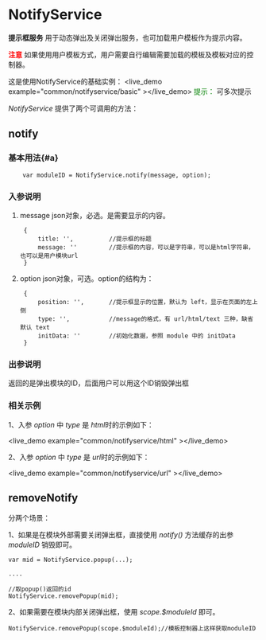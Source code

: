 # NotifyService #

**提示框服务** 用于动态弹出及关闭弹出服务，也可加载用户模板作为提示内容。

<font color=red>**注意**</font> 如果使用用户模板方式，用户需要自行编辑需要加载的模板及模板对应的控制器。

这是使用NotifyService的基础实例：
<live_demo example="common/notifyservice/basic" ></live_demo>
<font color=green>提示：</font> 可多次提示

*NotifyService* 提供了两个可调用的方法：

## notify ##

### 基本用法{#a}

        var moduleID = NotifyService.notify(message, option);

### 入参说明

1. message json对象，必选。是需要显示的内容。

		{
			title: '',			//提示框的标题
			message: ''			//提示框的内容，可以是字符串，可以是html字符串，也可以是用户模块url
		}

2. option json对象，可选。option的结构为：

		{
		    position: '',		//提示框显示的位置，默认为 left，显示在页面的左上侧
			type: '',		    //message的格式，有 url/html/text 三种，缺省默认 text
			initData: ''        //初始化数据，参照 module 中的 initData
		}


### 出参说明

返回的是弹出模块的ID，后面用户可以用这个ID销毁弹出框


### 相关示例
1、入参 *option* 中 *type* 是 *html*时的示例如下：

<live_demo example="common/notifyservice/html" ></live_demo>

2、入参 *option* 中 *type* 是 *url*时的示例如下：

<live_demo example="common/notifyservice/url" ></live_demo>


## removeNotify ##

分两个场景：

1、如果是在模块外部需要关闭弹出框，直接使用 *notify()* 方法缓存的出参 *moduleID* 销毁即可。

	var mid = NotifyService.popup(...);

	....

	//取popup()返回的id
	NotifyService.removePopup(mid);

2、如果需要在模块内部关闭弹出框，使用 *scope.$moduleId* 即可。

    NotifyService.removePopup(scope.$moduleId);//模板控制器上这样获取moduleID

